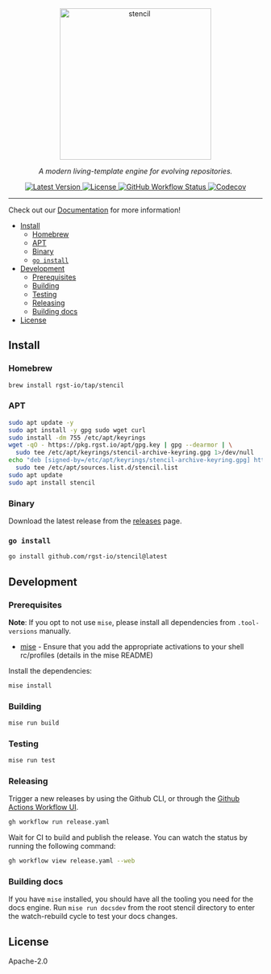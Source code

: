 <div align="center">
  <a href="https://stencil.rgst.io">
    <img src=".github/images/stencil.png" alt="stencil" width="300" />
  </a>

  <p><em>A modern living-template engine for evolving repositories.</em></p>

  <a href="https://github.com/rgst-io/stencil/releases">
    <img alt="Latest Version" src="https://img.shields.io/github/v/release/rgst-io/stencil?style=for-the-badge">
  </a>
  <a href="https://github.com/rgst-io/stencil/blob/main/LICENSE">
    <img alt="License" src="https://img.shields.io/github/license/rgst-io/stencil?style=for-the-badge">
  </a>
  <a href="https://github.com/rgst-io/stencil/actions/workflows/tests.yaml">
    <img alt="GitHub Workflow Status" src="https://img.shields.io/github/actions/workflow/status/rgst-io/stencil/tests.yaml?style=for-the-badge">
  </a>
  <a href="https://app.codecov.io/gh/rgst-io/stencil">
    <img alt="Codecov" src="https://img.shields.io/codecov/c/github/rgst-io/stencil?style=for-the-badge">
  </a>
  <hr />
</div>

Check out our [Documentation](https://stencil.rgst.io/) for more
information!

<!-- mise run update-readme-toc -->
<!-- toc -->
- [Install](#install)
  - [Homebrew](#homebrew)
  - [APT](#apt)
  - [Binary](#binary)
  - [<code>go install</code>](#go-install)
- [Development](#development)
  - [Prerequisites](#prerequisites)
  - [Building](#building)
  - [Testing](#testing)
  - [Releasing](#releasing)
  - [Building docs](#building-docs)
- [License](#license)
<!-- /toc -->

## Install

### Homebrew

```bash
brew install rgst-io/tap/stencil
```

### APT

```bash
sudo apt update -y
sudo apt install -y gpg sudo wget curl
sudo install -dm 755 /etc/apt/keyrings
wget -qO - https://pkg.rgst.io/apt/gpg.key | gpg --dearmor | \
  sudo tee /etc/apt/keyrings/stencil-archive-keyring.gpg 1>/dev/null
echo "deb [signed-by=/etc/apt/keyrings/stencil-archive-keyring.gpg] https://pkg.rgst.io/apt /" | \
  sudo tee /etc/apt/sources.list.d/stencil.list
sudo apt update
sudo apt install stencil
```

### Binary

Download the latest release from the [releases](/releases) page.

### `go install`

```bash
go install github.com/rgst-io/stencil@latest
```

## Development

### Prerequisites

**Note**: If you opt to not use `mise`, please install all dependencies
from `.tool-versions` manually.

- [mise](https://github.com/jdx/mise?tab=readme-ov-file#quickstart) -
Ensure that you add the appropriate activations to your shell
rc/profiles (details in the mise README)

Install the dependencies:

```bash
mise install
```

### Building

```bash
mise run build
```

### Testing

```bash
mise run test
```

### Releasing

Trigger a new releases by using the Github CLI, or through the
[Github Actions Workflow UI](https://github.com/rgst-io/stencil/actions/workflows/release.yaml).

```bash
gh workflow run release.yaml
```

Wait for CI to build and publish the release. You can watch the status
by running the following command:

```bash
gh workflow view release.yaml --web
```

### Building docs

If you have `mise` installed, you should have all the tooling you need
for the docs engine. Run `mise run docsdev` from the root stencil
directory to enter the watch-rebuild cycle to test your docs changes.

## License

Apache-2.0

